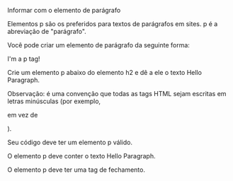 Informar com o elemento de parágrafo

Elementos p são os preferidos para textos de parágrafos em sites. p é a abreviação de "parágrafo".

Você pode criar um elemento de parágrafo da seguinte forma:

<p>I'm a p tag!</p>

Crie um elemento p abaixo do elemento h2 e dê a ele o texto Hello Paragraph.

Observação: é uma convenção que todas as tags HTML sejam escritas em letras minúsculas (por exemplo, <p></p> em vez de <P></P>).

Seu código deve ter um elemento p válido.

O elemento p deve conter o texto Hello Paragraph.

O elemento p deve ter uma tag de fechamento.